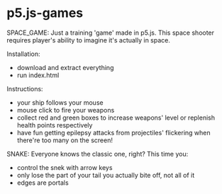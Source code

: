 # p5.js-games
SPACE_GAME:
Just a training 'game' made in p5.js. This space shooter requires player's ability to imagine it's actually in space.

Installation:
* download and extract everything
* run index.html

Instructions:
* your ship follows your mouse
* mouse click to fire your weapons
* collect red and green boxes to increase weapons' level or replenish health points respectively
* have fun getting epilepsy attacks from projectiles' flickering when there're too many on the screen!

SNAKE:
Everyone knows the classic one, right? This time you:
* control the snek with arrow keys
* only lose the part of your tail you actually bite off, not all of it
* edges are portals
